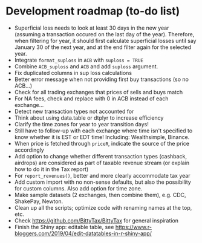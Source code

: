 # Development roadmap (to-do list)

-   Superficial loss needs to look at least 30 days in the new year (assuming a transaction occured on the last day of the year). Therefore, when filtering for year, it should first calculate superficial losses until say January 30 of the next year, and at the end filter again for the selected year.
-   Integrate `format_suploss` in `ACB` with `suploss = TRUE`
-   Combine `ACB_suploss` and `ACB` and add `suploss` argument.
-   Fix duplicated columns in sup loss calculations
-   Better error message when not providing first buy transactions (so no ACB...)
-   Check for all trading exchanges that prices of sells and buys match
-   For NA fees, check and replace with 0 in ACB instead of each exchange...
-   Detect new transaction types not accounted for
-   Think about using data.table or dtplyr to increase efficiency 
-   Clarify the time zones for year to year transition days!
-   Still have to follow-up with each exchange where time isn't specified to know whether it is EST or EDT time! Including: Wealthsimple, Binance.
-   When price is fetched through `priceR`, indicate the source of the price accordingly
-   Add option to change whether different transaction types (cashback, airdrops) are considered as part of taxable revenue stream (or explain how to do it in the Tax report)
-   For `report_revenues()`, better and more clearly accommodate tax year
-   Add custom import with no non-sense defaults, but also the possibility for custom columns. Also add option for time zone.
-   Make sample datasets (2 exchanges, then combine them), e.g. CDC, ShakePay, Newton.
-   Clean up all the scripts; optimize code with renaming names at the top, etc.
-   Check <https://github.com/BittyTax/BittyTax> for general inspiration
-   Finish the Shiny app: editable table, see <https://www.r-bloggers.com/2019/04/edit-datatables-in-r-shiny-app/>
